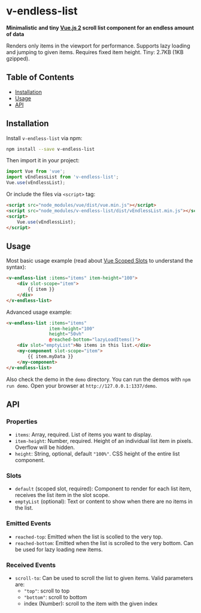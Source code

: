 # v-endless-list

**Minimalistic and tiny [Vue.js 2](https://vuejs.org/) scroll list component for an endless amount of data**

Renders only items in the viewport for performance. Supports lazy loading and jumping to given items. Requires fixed item height. Tiny: 2.7KB (1KB gzipped).

## Table of Contents

* [Installation](#installation)
* [Usage](#usage)
* [API](#api)


## Installation

Install `v-endless-list` via npm:

```bash
npm install --save v-endless-list
```

Then import it in your project:

```javascript
import Vue from 'vue';
import vEndlessList from 'v-endless-list';
Vue.use(vEndlessList);
```

Or include the files via `<script>` tag:
```html
<script src="node_modules/vue/dist/vue.min.js"></script>
<script src="node_modules/v-endless-list/dist/vEndlessList.min.js"></script>
<script>
    Vue.use(vEndlessList);
</script>
```


## Usage

Most basic usage example (read about [Vue Scoped Slots](https://vuejs.org/v2/guide/components-slots.html#Scoped-Slots) to understand the syntax):

```html
<v-endless-list :items="items" item-height="100">
    <div slot-scope="item">
        {{ item }}
    </div>
</v-endless-list>
```

Advanced usage example:

```html
<v-endless-list :items="items"
                item-height="100"
                height="50vh"
                @reached-bottom="lazyLoadItems()">
    <div slot="emptyList">No items in this list.</div>
    <my-component slot-scope="item">
        {{ item.myData }}
    </my-component>
</v-endless-list>
```

Also check the demo in the `demo` directory. You can run the demos with `npm run demo`. Open your browser at `http://127.0.0.1:1337/demo`.


## API

### Properties
* `items`: Array, required. List of items you want to display.
* `item-height`: Number, required. Height of an individual list item in pixels. Overflow will be hidden.
* `height`: String, optional, default `"100%"`. CSS height of the entire list component.

### Slots
* `default` (scoped slot, required): Component to render for each list item, receives the list item in the slot scope.
* `emptyList` (optional): Text or content to show when there are no items in the list.

### Emitted Events
* `reached-top`: Emitted when the list is scolled to the very top.
* `reached-bottom`: Emitted when the list is scrolled to the very bottom. Can be used for lazy loading new items.

### Received Events
* `scroll-to`: Can be used to scroll the list to given items. Valid parameters are:
    * `"top"`: scroll to top
    * `"bottom"`: scroll to bottom
    * index (Number): scroll to the item with the given index